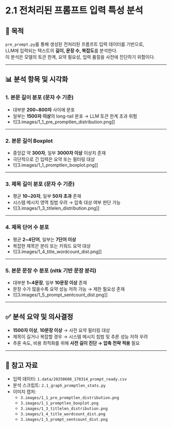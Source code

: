 # 2.1 전처리된 프롬프트 입력 특성 분석

## 📌 목적
`pre_prompt.py`를 통해 생성된 전처리된 프롬프트 입력 데이터를 기반으로,  
LLM에 입력되는 텍스트의 **길이, 문장 수, 복잡도**를 분석한다.  
이 분석은 모델의 토큰 한계, 요약 필요성, 입력 품질을 사전에 진단하기 위함이다.

---

## 📊 분석 항목 및 시각화

### 1. 본문 길이 분포 (문자 수 기준)
- 대부분 **200~800자** 사이에 분포
- 일부는 **1500자 이상**의 long-tail 분포 → LLM 토큰 한계 초과 위험
- ![[3.images/1_1_pre_promptlen_distribution.png]]

---

### 2. 본문 길이 Boxplot
- 중앙값 약 **300자**, 일부 **3000자 이상** 이상치 존재  
- 극단적으로 긴 입력은 요약 또는 필터링 대상
- ![[3.images/1_1_promptlen_boxplot.png]]

---

### 3. 제목 길이 분포 (문자 수 기준)
- 평균 **10~20자**, 일부 **50자 초과** 존재
- 시스템 메시지 영역 침범 우려 → 압축 대상 여부 판단 가능
- ![[3.images/1_3_titlelen_distribution.png]]

---

### 4. 제목 단어 수 분포
- 평균 **2~4단어**, 일부는 **7단어 이상**
- 복잡한 제목은 분리 또는 키워드 요약 대상
- ![[3.images/1_4_title_wordcount_dist.png]]

---

### 5. 본문 문장 수 분포 (nltk 기반 문장 분리)
- 대부분 **1~4문장**, 일부 **10문장 이상** 존재
- 문장 수가 많을수록 요약 성능 저하 가능 → 제한 필요성 존재
- ![[3.images/1_5_prompt_sentcount_dist.png]]

---

## ✅ 분석 요약 및 의사결정

- **1500자 이상**, **10문장 이상** → 사전 요약 필터링 대상
- 제목이 길거나 복잡할 경우 → 시스템 메시지 침범 및 추론 성능 저하 우려
- 추론 속도, 비용 최적화를 위해 **사전 길이 진단 → 압축 전략 적용** 필요

---

## 📁 참고 자료
- 입력 데이터: `1.data/20250608_170314_prompt_ready.csv`
- 분석 스크립트: `2.1_graph_promptlen_stats.py`
- 이미지 캡처:
  - `3.images/1_1_pre_promptlen_distribution.png`
  - `3.images/1_1_promptlen_boxplot.png`
  - `3.images/1_3_titlelen_distribution.png`
  - `3.images/1_4_title_wordcount_dist.png`
  - `3.images/1_5_prompt_sentcount_dist.png`
